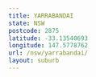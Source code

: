 ```yaml
---
title: YARRABANDAI
state: NSW
postcode: 2875
latitude: -33.13540693
longitude: 147.5778762
url: /nsw/yarrabandai/
layout: suburb
---
```

